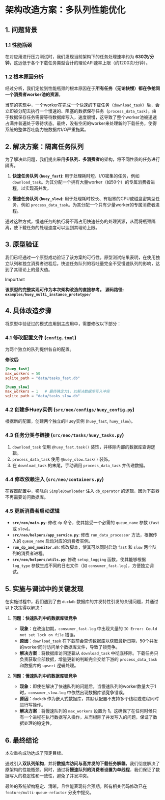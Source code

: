 # 架构改造方案：多队列性能优化

## 1. 问题背景

### 1.1 性能瓶颈

在对应用进行压力测试时，我们发现当前架构下的任务处理速率约为 **630次/分钟**，这远低于各个下载任务类型合计的理论API速率上限（约1200次/分钟）。

### 1.2 根本原因分析

经过分析，我们定位到性能瓶颈的根本原因在于**所有任务（无论快慢）都在争抢同一个消费者worker池的资源**。

当前的实现中，一个worker在完成一个快速的下载任务（`download_task`）后，会立即被分配去执行一个慢速的、阻塞的数据保存任务（`process_data_task`）。由于数据保存任务需要等待数据库写入，速度很慢，这导致了整个worker池被迅速占满并普遍处于等待状态。最终，没有空闲的worker来处理新的下载任务，使得系统的整体吞吐能力被数据库I/O严重拖累。

## 2. 解决方案：隔离任务队列

为了解决此问题，我们提出采用**多队列、多消费者**的架构，将不同性质的任务进行隔离。

1.  **快速任务队列 (`huey_fast`)**: 用于处理耗时短、I/O密集的任务，例如 `download_task`。为其分配一个拥有大量worker（如50个）的专属消费者进程，以实现高并发。

2.  **慢速任务队列 (`huey_slow`)**: 用于处理耗时较长、有阻塞的CPU或磁盘密集型任务，例如 `process_data_task`。为其分配一个只有少量worker的专属消费者进程。

通过这种方式，慢速任务的执行将不再占用快速任务的处理资源，从而将瓶颈隔离，使下载任务的处理速度可以达到其理论上限。

## 3. 原型验证

我们已经通过一个原型成功验证了该方案的可行性。原型测试结果表明，在使用独立队列和独立消费者进程后，快速任务队列的吞吐量完全不受慢速队列的影响，达到了其理论上的最大值。

> [!IMPORTANT]
> **该原型的完整实现可作为本次架构改造的直接参考。**
> **源码路径: `examples/huey_multi_instance_prototype/`**

## 4. 具体改造步骤

将原型中验证过的模式应用到主应用中，需要修改以下部分：

### 4.1 修改配置文件 (`config.toml`)

为两个独立的队列提供各自的配置。

**修改后:**
```toml
[huey_fast]
max_workers = 50
sqlite_path = "data/tasks_fast.db"

[huey_slow]
max_workers = 1   # 最终确定为1，以解决数据库写入冲突
sqlite_path = "data/tasks_slow.db"
```

### 4.2 创建多Huey实例 (`src/neo/configs/huey_config.py`)

根据新的配置，创建两个独立的Huey实例 (`huey_fast`, `huey_slow`)。

### 4.3 任务分类与链接 (`src/neo/tasks/huey_tasks.py`)

1.  `download_task` 使用 `@huey_fast.task()` 装饰，并移除内部的数据库查询逻辑。
2.  `process_data_task` 使用 `@huey_slow.task()` 装饰。
3.  在 `download_task` 的末尾，手动调用 `process_data_task` 并传递数据。

### 4.4 修改依赖注入 (`src/neo/containers.py`)

在容器配置中，移除向 `SimpleDownloader` 注入 `db_operator` 的逻辑，因为下载器不再需要访问数据库。

### 4.5 更新消费者启动逻辑

-   **`src/neo/main.py`**: 修改 `dp` 命令，使其接受一个必需的 `queue_name` 参数 (`fast` 或 `slow`)。
-   **`src/neo/helpers/app_service.py`**: 修改 `run_data_processor` 方法，根据传入的 `queue_name` 启动对应的消费者实例。
-   **`run_dp_and_monitor.sh`**: 修改脚本，使其可以同时启动 `fast` 和 `slow` 两个队列的消费者进程。
-   **`src/neo/helpers/utils.py`**: 修改 `setup_logging` 函数，使其能够根据 `log_type` 参数生成不同的日志文件（如 `consumer_fast.log`），方便独立调试。

## 5. 实施与调试中的关键发现

在实施过程中，我们遇到了由 `duckdb` 数据库的并发特性引发的关键问题，并通过以下决策得以解决：

1.  **问题：快速队列中的数据库锁竞争**
    -   **现象**：在改造初期，`consumer_fast.log` 中出现大量的 `IO Error: Could not set lock on file` 错误。
    -   **原因**：`download_task` 在下载前会查询数据库以获取最新日期，50个并发的worker同时访问单个数据库文件，导致了锁竞争。
    -   **解决方案**：将数据库访问逻辑从 `download_task` 中彻底移除。下载任务只负责获取全部数据，增量更新的判断完全交给下游的 `process_data_task` 和数据库的 `upsert` 逻辑处理。

2.  **问题：慢速队列中的数据库锁竞争**
    -   **现象**：即使在解决了快速队列的问题后，当慢速队列的worker数量大于1时，`consumer_slow.log` 中依然出现数据库锁竞争错误。
    -   **原因**：`duckdb` 作为嵌入式数据库，其默认配置不支持多个线程或进程同时进行写操作。
    -   **解决方案**：将慢速队列的 `max_workers` 设置为 **1**。这确保了在任何时候只有一个进程在执行数据写入操作，从而根除了并发写入的问题，保证了数据处理的稳定性。

## 6. 最终结论

本次重构成功达成了预定目标。

通过引入**双队列架构**，并将**数据库访问与高并发的下载任务解耦**，我们彻底解决了原架构的性能瓶颈。同时，通过将**慢速队列的消费者设置为单线程**，我们保证了数据写入的稳定性和一致性，避免了并发冲突。

最终的系统架构稳定、清晰，且性能表现符合预期。所有相关代码修改已在 `feature/multi-queue-refactor` 分支中提交。
